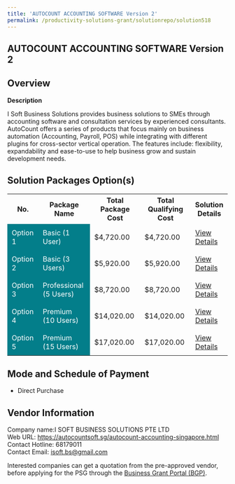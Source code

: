 ```yaml
---
title: 'AUTOCOUNT ACCOUNTING SOFTWARE Version 2'
permalink: /productivity-solutions-grant/solutionrepo/solution518
---
```


## AUTOCOUNT ACCOUNTING SOFTWARE Version 2

## Overview

**Description**

I Soft Business Solutions provides business solutions to SMEs through accounting software and consultation services by experienced consultants.
AutoCount offers a series of products that focus mainly on business automation (Accounting, Payroll, POS) while integrating with different plugins for cross-sector vertical operation. The features include: flexibility, expandability and ease-to-use to help business grow and sustain development needs.

## Solution Packages Option(s)

<table>
<tr>
<th><b>No.</b></th>
<th><b>Package Name</b></th>
<th><b>Total Package Cost</b></th>
<th><b>Total Qualifying Cost</b></th>
<th><b>Solution Details</b></th>
</tr>
<tr>
<td style='padding: 10px; background-color: #037E8A; color: #FFFFFF;'>Option 1</td>
<td style='padding: 10px; background-color: #037E8A; color: #FFFFFF;'>Basic (1 User)</td>
<td style='padding: 10px;'>$4,720.00</td>
<td style='padding: 10px;'>$4,720.00</td>
<td style='padding: 10px;'><a href='/images/psg/I_SOFT_Desensitised_Annex_3_Part_1.pdf' target='_blank'>View Details</a></td>
</tr>
<tr>
<td style='padding: 10px; background-color: #037E8A; color: #FFFFFF;'>Option 2</td>
<td style='padding: 10px; background-color: #037E8A; color: #FFFFFF;'>Basic (3 Users)</td>
<td style='padding: 10px;'>$5,920.00</td>
<td style='padding: 10px;'>$5,920.00</td>
<td style='padding: 10px;'><a href='/images/psg/I_SOFT_Desensitised_Annex_3_Part_2.pdf' target='_blank'>View Details</a></td>
</tr>
<tr>
<td style='padding: 10px; background-color: #037E8A; color: #FFFFFF;'>Option 3</td>
<td style='padding: 10px; background-color: #037E8A; color: #FFFFFF;'>Professional (5 Users)</td>
<td style='padding: 10px;'>$8,720.00</td>
<td style='padding: 10px;'>$8,720.00</td>
<td style='padding: 10px;'><a href='/images/psg/I_SOFT_Desensitised_Annex_3_Part_3.pdf' target='_blank'>View Details</a></td>
</tr>
<tr>
<td style='padding: 10px; background-color: #037E8A; color: #FFFFFF;'>Option 4</td>
<td style='padding: 10px; background-color: #037E8A; color: #FFFFFF;'>Premium (10 Users)</td>
<td style='padding: 10px;'>$14,020.00</td>
<td style='padding: 10px;'>$14,020.00</td>
<td style='padding: 10px;'><a href='/images/psg/I_SOFT_Desensitised_Annex_3_Part_4.pdf' target='_blank'>View Details</a></td>
</tr>
<tr>
<td style='padding: 10px; background-color: #037E8A; color: #FFFFFF;'>Option 5</td>
<td style='padding: 10px; background-color: #037E8A; color: #FFFFFF;'>Premium (15 Users)</td>
<td style='padding: 10px;'>$17,020.00</td>
<td style='padding: 10px;'>$17,020.00</td>
<td style='padding: 10px;'><a href='/images/psg/I_SOFT_Desensitised_Annex_3_Part_5.pdf' target='_blank'>View Details</a></td>
</tr>
</table>

## Mode and Schedule of Payment

 - Direct Purchase

## Vendor Information

 Company name:I SOFT BUSINESS SOLUTIONS PTE LTD<br>Web URL: https://autocountsoft.sg/autocount-accounting-singapore.html <br>Contact Hotline: 68179011 <br>Contact Email: isoft.bs@gmail.com 

Interested companies can get a quotation from the pre-approved vendor, before applying for the PSG through the <a href='https://www.businessgrants.gov.sg/' target='_blank' rel='noopener'>Business Grant Portal (BGP)</a>.

<script src="/jquery/resize-tables.js"></script>
